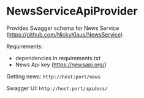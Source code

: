 # NewsServiceApiProvider
Provides Swagger schema for News Service (https://github.com/NickyKlaus/NewsService)

Requirements:
- dependencies in requirements.txt
- News Api key (https://newsapi.org/)

Getting news: `http://host:port/news`

Swagger UI: `http://host:port/apidocs/`
